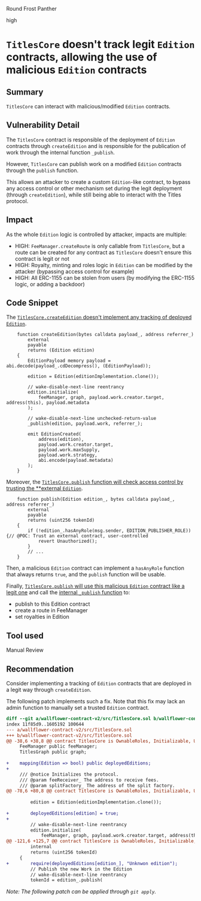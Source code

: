 Round Frost Panther

high

# `TitlesCore` doesn't track legit `Edition` contracts, allowing the use of malicious `Edition` contracts

## Summary

`TitlesCore` can interact with malicious/modified `Edition` contracts.

## Vulnerability Detail

The `TitlesCore` contract is responsible of the deployment of `Edition` contracts through `createEdition`
and is responsible for the publication of work through the internal function `_publish`.

However, `TitlesCore` can publish work on a modified `Edition` contracts through the `publish` function.

This allows an attacker to create a custom `Edition`-like contract, to bypass any access control or other mechanism set during the legit deployment (through `createEdition`), while still being able to interact with the Titles protocol.

## Impact

As the whole `Edition` logic is controlled by attacker, impacts are multiple:
- HIGH: `FeeManager.createRoute` is only callable from `TitlesCore`, but a route can be created for any contract as `TitlesCore` doesn't ensure this contract is legit or not
- HIGH: Royalty, minting and roles logic in `Edition` can be modified by the attacker (bypassing access control for example)
- HIGH: All ERC-1155 can be stolen from users (by modifying the ERC-1155 logic, or adding a backdoor)


## Code Snippet

The [`TitlesCore.createEdition` doesn't implement any tracking of deployed `Edition`](https://github.com/sherlock-audit/2024-04-titles/blob/main/wallflower-contract-v2/src/TitlesCore.sol#L72-L96).

```solidity
    function createEdition(bytes calldata payload_, address referrer_)
        external
        payable
        returns (Edition edition)
    {
        EditionPayload memory payload = abi.decode(payload_.cdDecompress(), (EditionPayload));

        edition = Edition(editionImplementation.clone());

        // wake-disable-next-line reentrancy
        edition.initialize(
            feeManager, graph, payload.work.creator.target, address(this), payload.metadata
        );

        // wake-disable-next-line unchecked-return-value
        _publish(edition, payload.work, referrer_);

        emit EditionCreated(
            address(edition),
            payload.work.creator.target,
            payload.work.maxSupply,
            payload.work.strategy,
            abi.encode(payload.metadata)
        );
    }
```

Moreover, the [`TitlesCore.publish` function will check access control by trusting the **external `Edition`](https://github.com/sherlock-audit/2024-04-titles/blob/main/wallflower-contract-v2/src/TitlesCore.sol#L108).

```solidity
    function publish(Edition edition_, bytes calldata payload_, address referrer_)
        external
        payable
        returns (uint256 tokenId)
    {
        if (!edition_.hasAnyRole(msg.sender, EDITION_PUBLISHER_ROLE)) {// @POC: Trust an external contract, user-controlled
            revert Unauthorized();
        }
        // ...
    }
```

Then, a malicious `Edition` contract can implement a `hasAnyRole` function that always returns `true`, and the `publish` function will be usable.

Finally, [`TitlesCore.publish` will use this malicious `Edition` contract like a legit one](https://github.com/sherlock-audit/2024-04-titles/blob/main/wallflower-contract-v2/src/TitlesCore.sol#L112) and call the [internal `_publish` function](https://github.com/sherlock-audit/2024-04-titles/blob/main/wallflower-contract-v2/src/TitlesCore.sol#L120-L148) to:
- publish to this Edition contract
- create a route in FeeManager
- set royalties in Edition

## Tool used

Manual Review

## Recommendation

Consider implementing a tracking of `Edition` contracts that are deployed in a legit way through `createEdition`.

The following patch implements such a fix. Note that this fix may lack an admin function to manually set a trusted `Edition` contract.


```diff
diff --git a/wallflower-contract-v2/src/TitlesCore.sol b/wallflower-contract-v2/src/TitlesCore.sol
index 11f85d9..1605192 100644
--- a/wallflower-contract-v2/src/TitlesCore.sol
+++ b/wallflower-contract-v2/src/TitlesCore.sol
@@ -38,6 +38,8 @@ contract TitlesCore is OwnableRoles, Initializable, UUPSUpgradeable, Receiver {
     FeeManager public feeManager;
     TitlesGraph public graph;
 
+    mapping(Edition => bool) public deployedEditions;
+
     /// @notice Initializes the protocol.
     /// @param feeReceiver_ The address to receive fees.
     /// @param splitFactory_ The address of the split factory.
@@ -78,6 +80,8 @@ contract TitlesCore is OwnableRoles, Initializable, UUPSUpgradeable, Receiver {
 
         edition = Edition(editionImplementation.clone());
 
+        deployedEditions[edition] = true;
+
         // wake-disable-next-line reentrancy
         edition.initialize(
             feeManager, graph, payload.work.creator.target, address(this), payload.metadata
@@ -121,6 +125,7 @@ contract TitlesCore is OwnableRoles, Initializable, UUPSUpgradeable, Receiver {
         internal
         returns (uint256 tokenId)
     {
+        require(deployedEditions[edition_], "Unknwon edition");
         // Publish the new Work in the Edition
         // wake-disable-next-line reentrancy
         tokenId = edition_.publish(
```

*Note: The following patch can be applied through `git apply`.*
